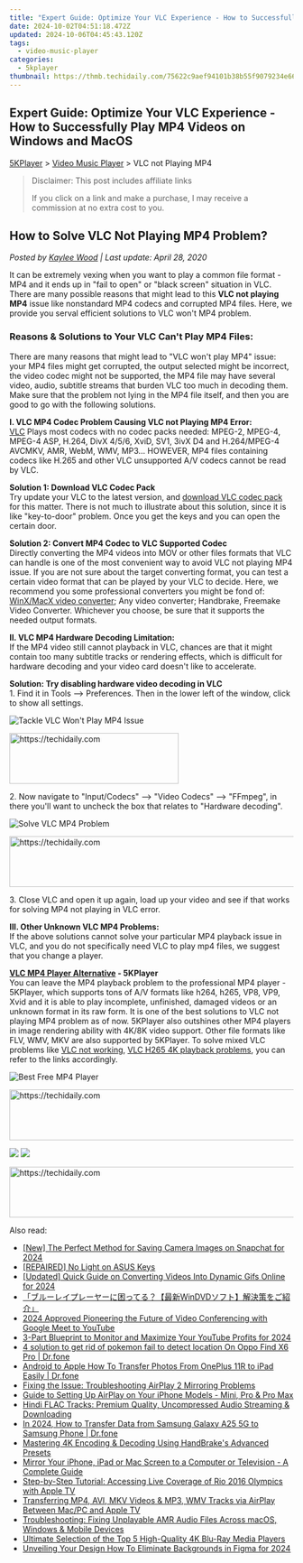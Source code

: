 ```yaml
---
title: "Expert Guide: Optimize Your VLC Experience - How to Successfully Play MP4 Videos on Windows and MacOS"
date: 2024-10-02T04:51:18.472Z
updated: 2024-10-06T04:45:43.120Z
tags:
  - video-music-player
categories:
  - 5kplayer
thumbnail: https://thmb.techidaily.com/75622c9aef94101b38b55f9079234e66e622d3109ffec37e17f1d6b6b883339d.jpg
---
```


## Expert Guide: Optimize Your VLC Experience - How to Successfully Play MP4 Videos on Windows and MacOS

[5KPlayer](https://tools.techidaily.com/5kplayer/products/) \> [Video Music Player](https://tools.techidaily.com/5kplayer/video-music-player/) \> VLC not Playing MP4

>  Disclaimer: This post includes affiliate links
>
>  If you click on a link and make a purchase, I may receive a commission at no extra cost to you.
>

## How to Solve VLC Not Playing MP4 Problem?

 _Posted by [Kaylee Wood](https://www.quora.com/profile/Amanda-Hu-21) | Last update: April 28, 2020_ 

It can be extremely vexing when you want to play a common file format - MP4 and it ends up in "fail to open" or "black screen" situation in VLC. There are many possible reasons that might lead to this **VLC not playing MP4** issue like nonstandard MP4 codecs and corrupted MP4 files. Here, we provide you serval efficient solutions to VLC won't MP4 problem. 

### Reasons & Solutions to Your VLC Can't Play MP4 Files:

There are many reasons that might lead to "VLC won't play MP4" issue: your MP4 files might get corrupted, the output selected might be incorrect, the video codec might not be supported, the MP4 file may have several video, audio, subtitle streams that burden VLC too much in decoding them. Make sure that the problem not lying in the MP4 file itself, and then you are good to go with the following solutions.

**I. VLC MP4 Codec Problem Causing VLC not Playing MP4 Error:**  
[VLC](https://www.videolan.org/vlc/index.html) Plays most codecs with no codec packs needed: MPEG-2, MPEG-4, MPEG-4 ASP, H.264, DivX 4/5/6, XviD, SV1, 3ivX D4 and H.264/MPEG-4 AVCMKV, AMR, WebM, WMV, MP3… HOWEVER, MP4 files containing codecs like H.265 and other VLC unsupported A/V codecs cannot be read by VLC.

**Solution 1: Download VLC Codec Pack**  
 Try update your VLC to the latest version, and [download VLC codec pack](https://tools.techidaily.com/5kplayer/video-music-player/) for this matter. There is not much to illustrate about this solution, since it is like "key-to-door" problem. Once you get the keys and you can open the certain door.

**Solution 2: Convert MP4 Codec to VLC Supported Codec**  
 Directly converting the MP4 videos into MOV or other files formats that VLC can handle is one of the most convenient way to avoid VLC not playing MP4 issue. If you are not sure about the target converting format, you can test a certain video format that can be played by your VLC to decide. Here, we recommend you some professional converters you might be fond of: [WinX/MacX video converter](https://tools.techidaily.com/5kplayer/products/); Any video converter; Handbrake, Freemake Video Converter. Whichever you choose, be sure that it supports the needed output formats.

**II. VLC MP4 Hardware Decoding Limitation:**  
 If the MP4 video still cannot playback in VLC, chances are that it might contain too many subtitle tracks or rendering effects, which is difficult for hardware decoding and your video card doesn't like to accelerate.

**Solution: Try disabling hardware video decoding in VLC**  
 1\. Find it in Tools --> Preferences. Then in the lower left of the window, click to show all settings.

![Tackle VLC Won't Play MP4 Issue](https://www.5kplayer.com/video-music-player/img/5kp-vlc-mp4-zjy-001.jpg) 

<!-- affiliate ads begin -->
<a href="https://aligracehair.sjv.io/c/5597632/1902273/19272" target="_top" id="1902273">
  <img src="//a.impactradius-go.com/display-ad/19272-1902273" border="0" alt="https://techidaily.com" width="300" height="90"/>
</a>
<img height="0" width="0" src="https://aligracehair.sjv.io/i/5597632/1902273/19272" style="position:absolute;visibility:hidden;" border="0" />
<!-- affiliate ads end -->

2\. Now navigate to "Input/Codecs" --> "Video Codecs" --> "FFmpeg", in there you'll want to uncheck the box that relates to "Hardware decoding".

![Solve VLC MP4 Problem](https://www.5kplayer.com/video-music-player/img/5kp-vlc-mp4-zjy-002.jpg) 

<!-- affiliate ads begin -->
<a href="https://appsumo.8odi.net/c/5597632/2087484/7443" target="_top" id="2087484">
  <img src="//a.impactradius-go.com/display-ad/7443-2087484" border="0" alt="https://techidaily.com" width="728" height="90"/>
</a>
<img height="0" width="0" src="https://appsumo.8odi.net/i/5597632/2087484/7443" style="position:absolute;visibility:hidden;" border="0" />
<!-- affiliate ads end -->

3\. Close VLC and open it up again, load up your video and see if that works for solving MP4 not playing in VLC error.

**III. Other Unknown VLC MP4 Problems:**  
 If the above solutions cannot solve your particular MP4 playback issue in VLC, and you do not specifically need VLC to play mp4 files, we suggest that you change a player. 

**[VLC MP4 Player Alternative](https://tools.techidaily.com/5kplayer/video-music-player/) \- 5KPlayer**  
 You can leave the MP4 playback problem to the professional MP4 player - 5KPlayer, which supports tons of A/V formats like h264, h265, VP8, VP9, Xvid and it is able to play incomplete, unfinished, damaged videos or an unknown format in its raw form. It is one of the best solutions to VLC not playing MP4 problem as of now. 5KPlayer also outshines other MP4 players in image rendering ability with 4K/8K video support. Other file formats like FLV, WMV, MKV are also supported by 5KPlayer. To solve mixed VLC problems like [VLC not working](https://tools.techidaily.com/5kplayer/video-music-player/), [VLC H265 4K playback problems](https://tools.techidaily.com/5kplayer/video-music-player/), you can refer to the links accordingly.

![Best Free MP4 Player](https://www.5kplayer.com/video-music-player/img/flv-player-free-download.jpg) 

<!-- affiliate ads begin -->
<a href="https://aligracehair.sjv.io/c/5597632/1948954/19272" target="_top" id="1948954">
  <img src="//a.impactradius-go.com/display-ad/19272-1948954" border="0" alt="https://techidaily.com" width="728" height="90"/>
</a>
<img height="0" width="0" src="https://aligracehair.sjv.io/i/5597632/1948954/19272" style="position:absolute;visibility:hidden;" border="0" />
<!-- affiliate ads end -->

[![](https://www.5kplayer.com/video-music-player/../button/freedownwhitewin.png)](https://tools.techidaily.com/5kplayer/products/) [![](https://www.5kplayer.com/video-music-player/../button/freedownbackmac.png)](https://tools.techidaily.com/5kplayer/products/)

<!-- affiliate ads begin -->
<a href="https://coinrule.sjv.io/c/5597632/1958378/18409" target="_top" id="1958378">
  <img src="//a.impactradius-go.com/display-ad/18409-1958378" border="0" alt="https://techidaily.com" width="728" height="90"/>
</a>
<img height="0" width="0" src="https://coinrule.sjv.io/i/5597632/1958378/18409" style="position:absolute;visibility:hidden;" border="0" />
<!-- affiliate ads end -->

<ins class="adsbygoogle"
     style="display:block"
     data-ad-format="autorelaxed"
     data-ad-client="ca-pub-7571918770474297"
     data-ad-slot="1223367746"></ins>

<ins class="adsbygoogle"
     style="display:block"
     data-ad-client="ca-pub-7571918770474297"
     data-ad-slot="8358498916"
     data-ad-format="auto"
     data-full-width-responsive="true"></ins>

<span class="atpl-alsoreadstyle">Also read:</span>
<div><ul>
<li><a href="https://snapchat-videos.techidaily.com/new-the-perfect-method-for-saving-camera-images-on-snapchat-for-2024/"><u>[New] The Perfect Method for Saving Camera Images on Snapchat for 2024</u></a></li>
<li><a href="https://driver-error.techidaily.com/repaired-no-light-on-asus-keys/"><u>[REPAIRED] No Light on ASUS Keys</u></a></li>
<li><a href="https://youtube-blog.techidaily.com/ed-quick-guide-on-converting-videos-into-dynamic-gifs-online-for-2024/"><u>[Updated] Quick Guide on Converting Videos Into Dynamic Gifs Online for 2024</u></a></li>
<li><a href="https://media-tips.techidaily.com/1727404285862-windvd/"><u>「ブルーレイプレーヤーに困ってる？【最新WinDVDソフト】解決策をご紹介」</u></a></li>
<li><a href="https://youtube-stream.techidaily.com/2024-approved-pioneering-the-future-of-video-conferencing-with-google-meet-to-youtube/"><u>2024 Approved Pioneering the Future of Video Conferencing with Google Meet to YouTube</u></a></li>
<li><a href="https://youtube-videos.techidaily.com/3-part-blueprint-to-monitor-and-maximize-your-youtube-profits-for-2024/"><u>3-Part Blueprint to Monitor and Maximize Your YouTube Profits for 2024</u></a></li>
<li><a href="https://android-pokemon-go.techidaily.com/4-solution-to-get-rid-of-pokemon-fail-to-detect-location-on-oppo-find-x6-pro-drfone-by-drfone-virtual-android/"><u>4 solution to get rid of pokemon fail to detect location On Oppo Find X6 Pro | Dr.fone</u></a></li>
<li><a href="https://blog-min.techidaily.com/android-to-apple-how-to-transfer-photos-from-oneplus-11r-to-ipad-easily-drfone-by-drfone-transfer-from-android-transfer-from-android/"><u>Android to Apple How To Transfer Photos From OnePlus 11R to iPad Easily | Dr.fone</u></a></li>
<li><a href="https://media-tips.techidaily.com/fixing-the-issue-troubleshooting-airplay-2-mirroring-problems/"><u>Fixing the Issue: Troubleshooting AirPlay 2 Mirroring Problems</u></a></li>
<li><a href="https://media-tips.techidaily.com/guide-to-setting-up-airplay-on-your-iphone-models-mini-pro-and-pro-max/"><u>Guide to Setting Up AirPlay on Your iPhone Models - Mini, Pro & Pro Max</u></a></li>
<li><a href="https://media-tips.techidaily.com/hindi-flac-tracks-premium-quality-uncompressed-audio-streaming-and-downloading/"><u>Hindi FLAC Tracks: Premium Quality, Uncompressed Audio Streaming & Downloading</u></a></li>
<li><a href="https://android-transfer.techidaily.com/in-2024-how-to-transfer-data-from-samsung-galaxy-a25-5g-to-samsung-phone-drfone-by-drfone-transfer-from-android-transfer-from-android/"><u>In 2024, How to Transfer Data from Samsung Galaxy A25 5G to Samsung Phone | Dr.fone</u></a></li>
<li><a href="https://discover-guides.techidaily.com/mastering-4k-encoding-and-decoding-using-handbrakes-advanced-presets/"><u>Mastering 4K Encoding & Decoding Using HandBrake's Advanced Presets</u></a></li>
<li><a href="https://media-tips.techidaily.com/mirror-your-iphone-ipad-or-mac-screen-to-a-computer-or-television-a-complete-guide/"><u>Mirror Your iPhone, iPad or Mac Screen to a Computer or Television - A Complete Guide</u></a></li>
<li><a href="https://media-tips.techidaily.com/step-by-step-tutorial-accessing-live-coverage-of-rio-2016-olympics-with-apple-tv/"><u>Step-by-Step Tutorial: Accessing Live Coverage of Rio 2016 Olympics with Apple TV</u></a></li>
<li><a href="https://media-tips.techidaily.com/transferring-mp4-avi-mkv-videos-and-mp3-wmv-tracks-via-airplay-between-macpc-and-apple-tv/"><u>Transferring MP4, AVI, MKV Videos & MP3, WMV Tracks via AirPlay Between Mac/PC and Apple TV</u></a></li>
<li><a href="https://media-tips.techidaily.com/troubleshooting-fixing-unplayable-amr-audio-files-across-macos-windows-and-mobile-devices/"><u>Troubleshooting: Fixing Unplayable AMR Audio Files Across macOS, Windows & Mobile Devices</u></a></li>
<li><a href="https://media-tips.techidaily.com/ultimate-selection-of-the-top-5-high-quality-4k-blu-ray-media-players/"><u>Ultimate Selection of the Top 5 High-Quality 4K Blu-Ray Media Players</u></a></li>
<li><a href="https://some-skills.techidaily.com/unveiling-your-design-how-to-eliminate-backgrounds-in-figma-for-2024/"><u>Unveiling Your Design How To Eliminate Backgrounds in Figma for 2024</u></a></li>
</ul></div>

